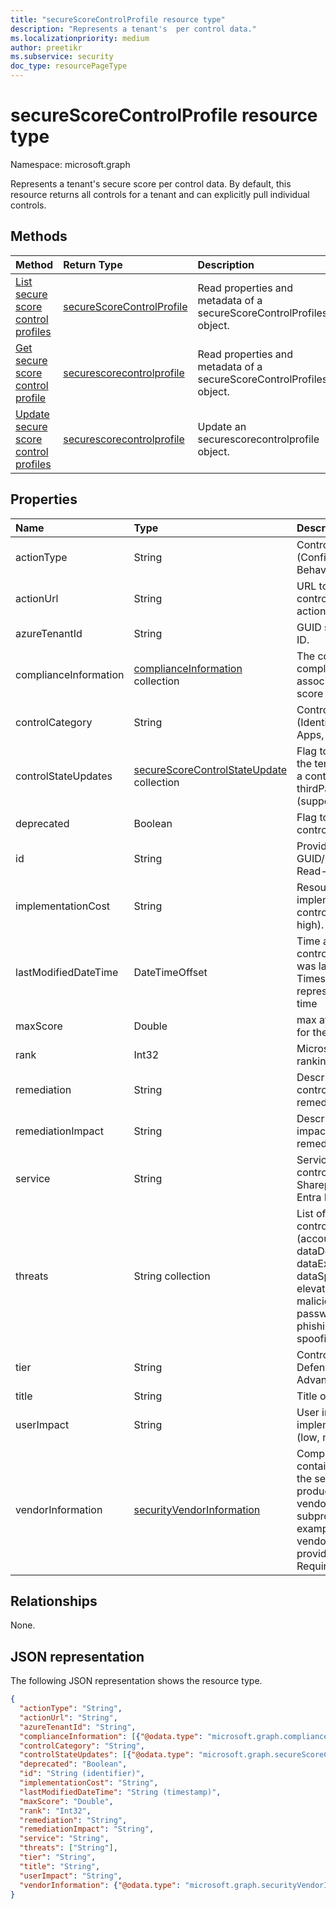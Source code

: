 ```yaml
---
title: "secureScoreControlProfile resource type"
description: "Represents a tenant's  per control data."
ms.localizationpriority: medium
author: preetikr
ms.subservice: security
doc_type: resourcePageType
---
```


# secureScoreControlProfile resource type

Namespace: microsoft.graph

Represents a tenant's secure score per control data. By default, this resource returns all controls for a tenant and can explicitly pull individual controls.


## Methods

| Method   | Return Type|Description|
|:---------------|:--------|:----------|
|[List secure score control profiles](../api/security-list-securescorecontrolprofiles.md) | [secureScoreControlProfile](securescorecontrolprofile.md) |Read properties and metadata of a secureScoreControlProfiles object.|
|[Get secure score control profile](../api/securescorecontrolprofile-get.md) | [securescorecontrolprofile](securescorecontrolprofile.md) |Read properties and metadata of a secureScoreControlProfiles object.|
|[Update secure score control profiles](../api/securescorecontrolprofile-update.md) | [securescorecontrolprofile](securescorecontrolprofile.md) |Update an securescorecontrolprofile object. |


## Properties

|Name |Type |Description |
|:--|:--|:--|
|actionType|String|Control action type (Config, Review, Behavior).|
|actionUrl|String|URL to where the control can be actioned. |
|azureTenantId|String|GUID string for tenant ID.|
|complianceInformation|[complianceInformation](complianceinformation.md) collection|The collection of compliance information associated with secure score control|
|controlCategory|String|Control action category (Identity, Data, Device, Apps, Infrastructure).|
|controlStateUpdates|[secureScoreControlStateUpdate](securescorecontrolstateupdate.md) collection|Flag to indicate where the tenant has marked a control (ignored, thirdParty, reviewed) (supports [update](../api/securescorecontrolprofile-update.md)).|
|deprecated|Boolean|Flag to indicate if a control is depreciated.|
|id|String|Provider-generated GUID/unique identifier. Read-only. Required.|
|implementationCost|String|Resource cost of implemmentating control (low, moderate, high).|
|lastModifiedDateTime|DateTimeOffset|Time at which the control profile entity was last modified. The Timestamp type represents date and time| 
|maxScore|Double|max attainable score for the control.|
|rank|Int32|Microsoft's stack ranking of control.|
|remediation|String|Description of what the control will help remediate.|
|remediationImpact|String|Description of the impact on users of the remediation.|
|service|String|Service that owns the control (Exchange, Sharepoint, Microsoft Entra ID).|
|threats|String collection|List of threats the control mitigates (accountBreach, dataDeletion, dataExfiltration, dataSpillage, elevationOfPrivilege, maliciousInsider, passwordCracking, phishingOrWhaling, spoofing).|
|tier|String|Control tier (Core, Defense in Depth, Advanced.)	|
|title|String|Title of the control.|
|userImpact|String|User impact of implementing control (low, moderate, high).	|
|vendorInformation|[securityVendorInformation](securityvendorinformation.md)|Complex type containing details about the security product/service vendor, provider, and subprovider (for example, vendor=Microsoft; provider=SecureScore). Required.|

## Relationships

None.

## JSON representation

The following JSON representation shows the resource type.

<!-- {
  "blockType": "resource",
  "optionalProperties": [

  ],
  "@odata.type": "microsoft.graph.secureScoreControlProfile"
}-->

```json
{
  "actionType": "String",
  "actionUrl": "String",
  "azureTenantId": "String",
  "complianceInformation": [{"@odata.type": "microsoft.graph.complianceInformation"}],
  "controlCategory": "String",
  "controlStateUpdates": [{"@odata.type": "microsoft.graph.secureScoreControlStateUpdate"}],
  "deprecated": "Boolean",
  "id": "String (identifier)",
  "implementationCost": "String",
  "lastModifiedDateTime": "String (timestamp)",
  "maxScore": "Double",
  "rank": "Int32",
  "remediation": "String",
  "remediationImpact": "String",
  "service": "String",
  "threats": ["String"],
  "tier": "String",
  "title": "String",
  "userImpact": "String",
  "vendorInformation": {"@odata.type": "microsoft.graph.securityVendorInformation"}
}
```
<!-- uuid: 8fcb5dbc-d5aa-4681-8e31-b001d5168d79
2015-10-25 14:57:30 UTC -->
<!-- {
  "type": "#page.annotation",
  "description": "secureScoreControlProfiles resource",
  "keywords": "",
  "section": "documentation",
  "tocPath": ""
}-->
